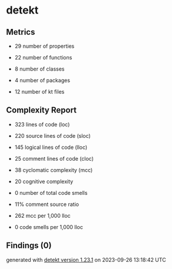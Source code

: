 # detekt

## Metrics

* 29 number of properties

* 22 number of functions

* 8 number of classes

* 4 number of packages

* 12 number of kt files

## Complexity Report

* 323 lines of code (loc)

* 220 source lines of code (sloc)

* 145 logical lines of code (lloc)

* 25 comment lines of code (cloc)

* 38 cyclomatic complexity (mcc)

* 20 cognitive complexity

* 0 number of total code smells

* 11% comment source ratio

* 262 mcc per 1,000 lloc

* 0 code smells per 1,000 lloc

## Findings (0)

generated with [detekt version 1.23.1](https://detekt.dev/) on 2023-09-26 13:18:42 UTC
